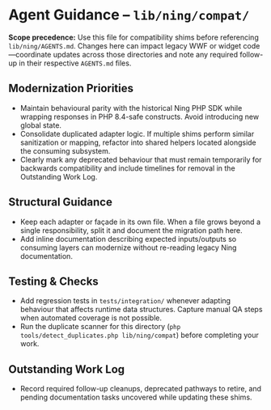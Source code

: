# Agent Guidance – `lib/ning/compat/`

**Scope precedence:** Use this file for compatibility shims before referencing `lib/ning/AGENTS.md`.
Changes here can impact legacy WWF or widget code—coordinate updates across those directories and
note any required follow-up in their respective `AGENTS.md` files.

## Modernization Priorities
- Maintain behavioural parity with the historical Ning PHP SDK while wrapping responses in
  PHP 8.4-safe constructs. Avoid introducing new global state.
- Consolidate duplicated adapter logic. If multiple shims perform similar sanitization or mapping,
  refactor into shared helpers located alongside the consuming subsystem.
- Clearly mark any deprecated behaviour that must remain temporarily for backwards compatibility and
  include timelines for removal in the Outstanding Work Log.

## Structural Guidance
- Keep each adapter or façade in its own file. When a file grows beyond a single responsibility,
  split it and document the migration path here.
- Add inline documentation describing expected inputs/outputs so consuming layers can modernize
  without re-reading legacy Ning documentation.

## Testing & Checks
- Add regression tests in `tests/integration/` whenever adapting behaviour that affects runtime data
  structures. Capture manual QA steps when automated coverage is not possible.
- Run the duplicate scanner for this directory (`php tools/detect_duplicates.php lib/ning/compat`)
  before completing your work.

## Outstanding Work Log
- Record required follow-up cleanups, deprecated pathways to retire, and pending documentation tasks
  uncovered while updating these shims.
